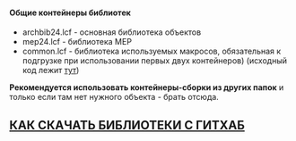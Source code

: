 #### Общие контейнеры библиотек

-   archbib24.lcf - основная библиотека объектов
-   mep24.lcf - библиотека МЕР
-   common.lcf - библиотека используемых макросов, обязательная к подгрузке при использовании первых двух контейнеров) (исходный код лежит [тут](https://github.com/kuvbur/gdl_macro "тут"))

**Рекомендуется использовать контейнеры-сборки из других папок** и только если там нет нужного объекта - брать отсюда.


## [КАК СКАЧАТЬ БИБЛИОТЕКИ С ГИТХАБ](https://github.com/kuvbur/gdl_bibl#%D0%BA%D0%B0%D0%BA-%D1%81%D0%BA%D0%B0%D1%87%D0%B0%D1%82%D1%8C-%D0%B1%D0%B8%D0%B1%D0%BB%D0%B8%D0%BE%D1%82%D0%B5%D0%BA%D0%B8)
